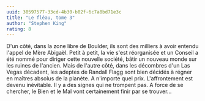 ```yaml
---
uuid: 30597577-33cd-4b30-b02f-6c7a8bd71e3c
title: "Le fléau, tome 3"
author: "Stephen King"
rating: 8
---
```


D'un côté, dans la zone libre de Boulder, ils sont des milliers à avoir entendu l'appel de Mère Abigaël. Petit à petit, la vie s'est réorganisée et un Conseil a été nommé pour diriger cette nouvelle société, bâtir un nouveau monde sur les ruines de l'ancien. Mais de l'autre côté, dans les décombres d'un Las Vegas décadent, les adeptes de Randall Flagg sont bien décidés à régner en maîtres absolus de la planète. A n'importe quel prix. L'affrontement est devenu inévitable. Il y a des signes qui ne trompent pas. A force de se chercher, le Bien et le Mal vont certainement finir par se trouver…